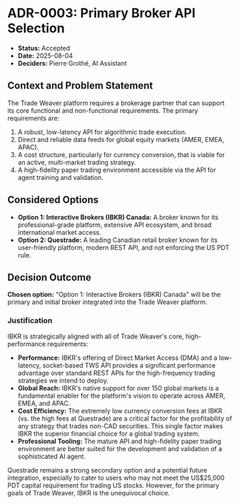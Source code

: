 # ADR-0003: Primary Broker API Selection

* **Status:** Accepted
* **Date:** 2025-08-04
* **Deciders:** Pierre Grothé, AI Assistant

## Context and Problem Statement

The Trade Weaver platform requires a brokerage partner that can support its core functional and non-functional requirements. The primary requirements are:

1. A robust, low-latency API for algorithmic trade execution.
2. Direct and reliable data feeds for global equity markets (AMER, EMEA, APAC).
3. A cost structure, particularly for currency conversion, that is viable for an active, multi-market trading strategy.
4. A high-fidelity paper trading environment accessible via the API for agent training and validation.

## Considered Options

* **Option 1: Interactive Brokers (IBKR) Canada:** A broker known for its professional-grade platform, extensive API ecosystem, and broad international market access.
* **Option 2: Questrade:** A leading Canadian retail broker known for its user-friendly platform, modern REST API, and not enforcing the US PDT rule.

## Decision Outcome

**Chosen option:** "Option 1: Interactive Brokers (IBKR) Canada" will be the primary and initial broker integrated into the Trade Weaver platform.

### Justification

IBKR is strategically aligned with all of Trade Weaver's core, high-performance requirements:

* **Performance:** IBKR's offering of Direct Market Access (DMA) and a low-latency, socket-based TWS API provides a significant performance advantage over standard REST APIs for the high-frequency trading strategies we intend to deploy.
* **Global Reach:** IBKR's native support for over 150 global markets is a fundamental enabler for the platform's vision to operate across AMER, EMEA, and APAC.
* **Cost Efficiency:** The extremely low currency conversion fees at IBKR (vs. the high fees at Questrade) are a critical factor for the profitability of any strategy that trades non-CAD securities. This single factor makes IBKR the superior financial choice for a global trading system.
* **Professional Tooling:** The mature API and high-fidelity paper trading environment are better suited for the development and validation of a sophisticated AI agent.

Questrade remains a strong secondary option and a potential future integration, especially to cater to users who may not meet the US$25,000 PDT capital requirement for trading US stocks. However, for the primary goals of Trade Weaver, IBKR is the unequivocal choice.
